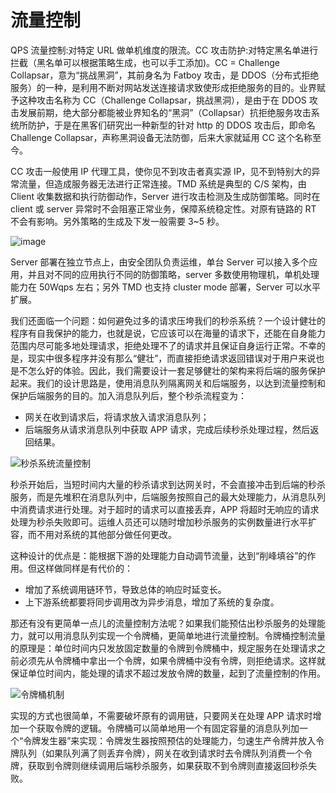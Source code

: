 # 流量控制

QPS 流量控制:对特定 URL 做单机维度的限流。CC 攻击防护:对特定黑名单进行拦截（黑名单可以根据策略生成，也可以手工添加)。CC = Challenge Collapsar，意为“挑战黑洞”，其前身名为 Fatboy 攻击，是 DDOS（分布式拒绝服务）的一种，是利用不断对网站发送连接请求致使形成拒绝服务的目的。业界赋予这种攻击名称为 CC（Challenge Collapsar，挑战黑洞），是由于在 DDOS 攻击发展前期，绝大部分都能被业界知名的“黑洞”（Collapsar）抗拒绝服务攻击系统所防护，于是在黑客们研究出一种新型的针对 http 的 DDOS 攻击后，即命名 Challenge Collapsar，声称黑洞设备无法防御，后来大家就延用 CC 这个名称至今。

CC 攻击一般使用 IP 代理工具，使你见不到攻击者真实源 IP，见不到特别大的异常流量，但造成服务器无法进行正常连接。TMD 系统是典型的 C/S 架构，由 Client 收集数据和执行防御动作，Server 进行攻击检测及生成防御策略。同时在 client 或 server 异常时不会阻塞正常业务，保障系统稳定性。对原有链路的 RT 不会有影响。另外策略的生成及下发一般需要 3~5 秒。

![image](https://user-images.githubusercontent.com/5803001/52053233-c4948a00-2593-11e9-9257-3733ec9df311.png)

Server 部署在独立节点上，由安全团队负责运维，单台 Server 可以接入多个应用，并且对不同的应用执行不同的防御策略，server 多数使用物理机，单机处理能力在 50Wqps 左右；另外 TMD 也支持 cluster mode 部署，Server 可以水平扩展。

我们还面临一个问题：如何避免过多的请求压垮我们的秒杀系统？一个设计健壮的程序有自我保护的能力，也就是说，它应该可以在海量的请求下，还能在自身能力范围内尽可能多地处理请求，拒绝处理不了的请求并且保证自身运行正常。不幸的是，现实中很多程序并没有那么“健壮”，而直接拒绝请求返回错误对于用户来说也是不怎么好的体验。因此，我们需要设计一套足够健壮的架构来将后端的服务保护起来。我们的设计思路是，使用消息队列隔离网关和后端服务，以达到流量控制和保护后端服务的目的。加入消息队列后，整个秒杀流程变为：

- 网关在收到请求后，将请求放入请求消息队列；
- 后端服务从请求消息队列中获取 APP 请求，完成后续秒杀处理过程，然后返回结果。

![秒杀系统流量控制](https://pic.imgdb.cn/item/607697968322e6675c41b011.jpg)

秒杀开始后，当短时间内大量的秒杀请求到达网关时，不会直接冲击到后端的秒杀服务，而是先堆积在消息队列中，后端服务按照自己的最大处理能力，从消息队列中消费请求进行处理。对于超时的请求可以直接丢弃，APP 将超时无响应的请求处理为秒杀失败即可。运维人员还可以随时增加秒杀服务的实例数量进行水平扩容，而不用对系统的其他部分做任何更改。

这种设计的优点是：能根据下游的处理能力自动调节流量，达到“削峰填谷”的作用。但这样做同样是有代价的：

- 增加了系统调用链环节，导致总体的响应时延变长。
- 上下游系统都要将同步调用改为异步消息，增加了系统的复杂度。

那还有没有更简单一点儿的流量控制方法呢？如果我们能预估出秒杀服务的处理能力，就可以用消息队列实现一个令牌桶，更简单地进行流量控制。令牌桶控制流量的原理是：单位时间内只发放固定数量的令牌到令牌桶中，规定服务在处理请求之前必须先从令牌桶中拿出一个令牌，如果令牌桶中没有令牌，则拒绝请求。这样就保证单位时间内，能处理的请求不超过发放令牌的数量，起到了流量控制的作用。

![令牌桶机制](https://pic.imgdb.cn/item/607697d38322e6675c423a6b.jpg)

实现的方式也很简单，不需要破坏原有的调用链，只要网关在处理 APP 请求时增加一个获取令牌的逻辑。令牌桶可以简单地用一个有固定容量的消息队列加一个“令牌发生器”来实现：令牌发生器按照预估的处理能力，匀速生产令牌并放入令牌队列（如果队列满了则丢弃令牌），网关在收到请求时去令牌队列消费一个令牌，获取到令牌则继续调用后端秒杀服务，如果获取不到令牌则直接返回秒杀失败。
